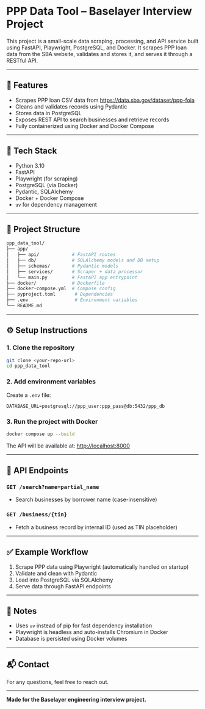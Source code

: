 # PPP Data Tool – Baselayer Interview Project

This project is a small-scale data scraping, processing, and API service built using FastAPI, Playwright, PostgreSQL, and Docker. It scrapes PPP loan data from the SBA website, validates and stores it, and serves it through a RESTful API.

---

## 🚀 Features

- Scrapes PPP loan CSV data from https://data.sba.gov/dataset/ppp-foia
- Cleans and validates records using Pydantic
- Stores data in PostgreSQL
- Exposes REST API to search businesses and retrieve records
- Fully containerized using Docker and Docker Compose

---

## 🧱 Tech Stack

- Python 3.10
- FastAPI
- Playwright (for scraping)
- PostgreSQL (via Docker)
- Pydantic, SQLAlchemy
- Docker + Docker Compose
- `uv` for dependency management

---

## 📁 Project Structure

```bash
ppp_data_tool/
├── app/
│   ├── api/            # FastAPI routes
│   ├── db/             # SQLAlchemy models and DB setup
│   ├── schemas/        # Pydantic models
│   ├── services/       # Scraper + data processor
│   └── main.py         # FastAPI app entrypoint
├── docker/             # Dockerfile
├── docker-compose.yml  # Compose config
├── pyproject.toml       # Dependencies
├── .env                 # Environment variables
└── README.md
```

---

## ⚙️ Setup Instructions

### 1. Clone the repository
```bash
git clone <your-repo-url>
cd ppp_data_tool
```

### 2. Add environment variables
Create a `.env` file:
```env
DATABASE_URL=postgresql://ppp_user:ppp_pass@db:5432/ppp_db
```

### 3. Run the project with Docker
```bash
docker compose up --build
```

The API will be available at: [http://localhost:8000](http://localhost:8000)

---

## 🧪 API Endpoints

### `GET /search?name=partial_name`
- Search businesses by borrower name (case-insensitive)

### `GET /business/{tin}`
- Fetch a business record by internal ID (used as TIN placeholder)

---

## ✅ Example Workflow

1. Scrape PPP data using Playwright (automatically handled on startup)
2. Validate and clean with Pydantic
3. Load into PostgreSQL via SQLAlchemy
4. Serve data through FastAPI endpoints

---

## 📝 Notes

- Uses `uv` instead of pip for fast dependency installation
- Playwright is headless and auto-installs Chromium in Docker
- Database is persisted using Docker volumes

---

## 📬 Contact
For any questions, feel free to reach out.

---

**Made for the Baselayer engineering interview project.**